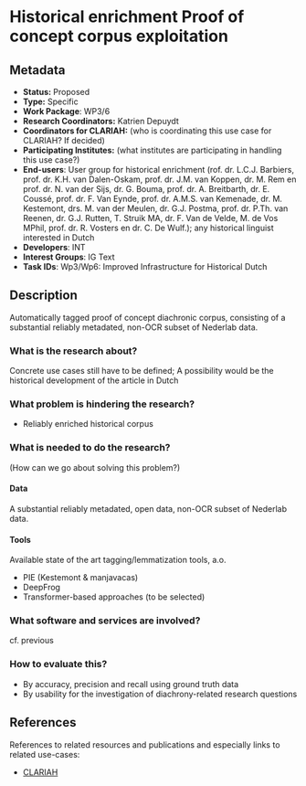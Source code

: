 # Historical enrichment Proof of concept corpus exploitation

## Metadata

* **Status:**  Proposed
* **Type:** Specific
* **Work Package**: WP3/6
* **Research Coordinators:** Katrien Depuydt
* **Coordinators for CLARIAH:**  (who is coordinating this use case for CLARIAH? If decided)
* **Participating Institutes:** (what institutes are participating in handling this use case?)
* **End-users**: User group for historical enrichment (rof. dr. L.C.J. Barbiers, prof. dr. K.H. van Dalen-Oskam, prof. dr. J.M. van Koppen, dr. M. Rem en prof. dr. N. van der Sijs,  dr. G. Bouma, prof. dr. A. Breitbarth, dr. E. Coussé, prof. dr. F. Van Eynde, prof. dr. A.M.S. van Kemenade, dr. M. Kestemont, drs. M. van der Meulen, dr. G.J. Postma, prof. dr. P.Th. van Reenen, dr. G.J. Rutten, T. Struik MA, dr. F. Van de Velde, M. de Vos MPhil, prof. dr. R. Vosters en dr. C. De Wulf.); any historical linguist interested in Dutch
* **Developers**: INT
* **Interest Groups**: IG Text
* **Task IDs**: Wp3/Wp6: Improved Infrastructure for Historical Dutch

## Description

Automatically tagged proof of concept diachronic corpus, consisting of a substantial reliably metadated, non-OCR subset of Nederlab data.

### What is the research about?

Concrete use cases still have to be defined; A possibility would be the historical development of the article in Dutch

### What problem is hindering the research?

* Reliably enriched historical corpus

### What is needed to do the research?

(How can we go about solving this problem?)

#### Data

A substantial reliably metadated, open data, non-OCR subset of Nederlab data.

#### Tools

Available state of the art tagging/lemmatization tools, a.o.

* PIE (Kestemont & manjavacas)
* DeepFrog
* Transformer-based approaches (to be selected)

### What software and services are involved?

cf. previous

### How to evaluate this?

* By accuracy, precision and recall using ground truth data
* By usability for the investigation of diachrony-related research questions

## References

References to related resources and publications and especially links to related use-cases:

* [CLARIAH](https://clariah.nl)


